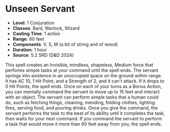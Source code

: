 # Unseen Servant

- **Level**: 1 Conjuration
- **Classes**: Bard, Warlock, Wizard
- **Casting Time**: 1 action
- **Range**: 60 feet
- **Components**: V, S, M (a bit of string and of wood)
- **Duration**: 1 hour
- **Source**: 5.2 SRD (D&D 2024)

This spell creates an Invisible, mindless, shapeless, Medium force that performs simple tasks at your command until the spell ends. The servant springs into existence in an unoccupied space on the ground within range. It has AC 10, 1 Hit Point, and a Strength of 2, and it can't attack. If it drops to 0 Hit Points, the spell ends. Once on each of your turns as a Bonus Action, you can mentally command the servant to move up to 15 feet and interact with an object. The servant can perform simple tasks that a human could do, such as fetching things, cleaning, mending, folding clothes, lighting fires, serving food, and pouring drinks. Once you give the command, the servant performs the task to the best of its ability until it completes the task, then waits for your next command. If you command the servant to perform a task that would move it more than 60 feet away from you, the spell ends.

